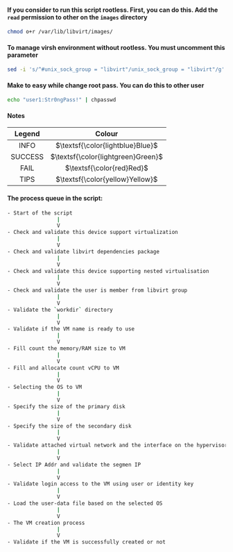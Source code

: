 #### If you consider to run this script rootless. First, you can do this. Add the `read` permission to other on the `images` directory
```bash
chmod o+r /var/lib/libvirt/images/
```
#### To manage virsh environment without rootless. You must uncomment this parameter
```bash
sed -i 's/^#unix_sock_group = "libvirt"/unix_sock_group = "libvirt"/g' /etc/libvirt/libvirtd.conf
```
#### Make to easy while change root pass. You can do this to other user
```bash
echo "user1:Str0ngPass!" | chpasswd
```

#### Notes

| Legend  |                 Colour               |
| :-----: |                :------:              |
| INFO    | $\textsf{\color{lightblue}Blue}$     |
| SUCCESS | $\textsf{\color{lightgreen}Green}$   |
| FAIL    | $\textsf{\color{red}Red}$            |
| TIPS    | $\textsf{\color{yellow}Yellow}$      |

#### The process queue in the script:
```bash
- Start of the script
                |
                V
- Check and validate this device support virtualization 
                |
                V
- Check and validate libvirt dependencies package
                |
                V
- Check and validate this device supporting nested virtualisation
                |
                V
- Check and validate the user is member from libvirt group
                |
                V
- Validate the `workdir` directory
                |
                V
- Validate if the VM name is ready to use
                |
                V
- Fill count the memory/RAM size to VM 
                |
                V
- Fill and allocate count vCPU to VM
                |
                V
- Selecting the OS to VM
                |
                V
- Specify the size of the primary disk
                |
                V
- Specify the size of the secondary disk
                |
                V
- Validate attached virtual network and the interface on the hypervisor
                |
                V
- Select IP Addr and validate the segmen IP
                |
                V
- Validate login access to the VM using user or identity key
                |
                V
- Load the user-data file based on the selected OS 
                |
                V
- The VM creation process
                |
                V
- Validate if the VM is successfully created or not
```